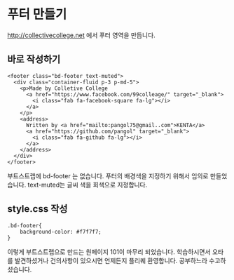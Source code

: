 # 푸터 만들기

http://collectivecollege.net 에서 푸터 영역을 만듭니다.

## 바로 작성하기

```
<footer class="bd-footer text-muted">
  <div class="container-fluid p-3 p-md-5">
    <p>Made by Colletive College
      <a href="https://www.facebook.com/99colleage/" target="_blank">
        <i class="fab fa-facebook-square fa-lg"></i>
      </a>
    </p>
    <address>
      Written by <a href="mailto:pangol75@gmail..com">KENTA</a>
      <a href="https://github.com/pangol" target="_blank">
        <i class="fab fa-github fa-lg"></i>
      </a>
    </address>
  </div>
</footer>
```
부트스트랩에 bd-footer 는 없습니다. 푸터의 배경색을 지정하기 위해서 임의로 만들었습니다.
text-muted는 글씨 색을 회색으로 지정합니다.

## style.css 작성

```
.bd-footer{
	background-color: #f7f7f7;
}
```

이렇게 부트스트랩으로 만드는 원페이지 101이 마무리 되었습니다.
학습하시면서 오타를 발견하셨거나 건의사항이 있으시면 언제든지 플리퀘 환영합니다.
공부하느라 수고하셨습니다.